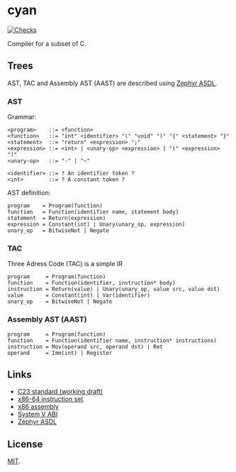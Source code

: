 # cyan

[![Checks](https://img.shields.io/github/actions/workflow/status/norskeld/cyan/checks.yml?style=flat-square&colorA=22272d&colorB=22272d&label=checks)](https://github.com/norskeld/cyan/actions/workflows/checks.yml)

Compiler for a subset of C.

## Trees

AST, TAC and Assembly AST (AAST) are described using [Zephyr ASDL][zephyr].

### AST

Grammar:

```ebnf
<program>    ::= <function>
<function>   ::= "int" <identifier> "(" "void" ")" "{" <statement> "}"
<statement>  ::= "return" <expression> ";"
<expression> ::= <int> | <unary-op> <expression> | "(" <expression> ")"
<unary-op>   ::= "-" | "~"

<identifier> ::= ? An identifier token ?
<int>        ::= ? A constant token ?
```

AST definition:

```zephyr
program    = Program(function)
function   = Function(identifier name, statement body)
statement  = Return(expression)
expression = Constant(int) | Unary(unary_op, expression)
unary_op   = BitwiseNot | Negate
```

### TAC

Three Adress Code (TAC) is a simple IR

```zephyr
program     = Program(function)
function    = Function(identifier, instruction* body)
instruction = Return(value) | Unary(unary_op, value src, value dst)
value       = Constant(int) | Var(identifier)
unary_op    = BitwiseNot | Negate
```

### Assembly AST (AAST)

```zephyr
program     = Program(function)
function    = Function(identifier name, instruction* instructions)
instruction = Mov(operand src, operand dst) | Ret
operand     = Imm(int) | Register
```

## Links

- [C23 standard (working draft)](https://open-std.org/JTC1/SC22/WG14/www/docs/n3220.pdf)
- [x86-64 instruction set](https://www.felixcloutier.com/x86/)
- [x86 assembly](https://en.wikibooks.org/wiki/X86_Assembly)
- [System V ABI](https://gitlab.com/x86-psABIs/x86-64-ABI)
- [Zephyr ASDL][zephyr]

## License

[MIT](LICENSE).

<!-- Links. -->

[zephyr]: https://www.cs.princeton.edu/~appel/papers/asdl97.pdf
